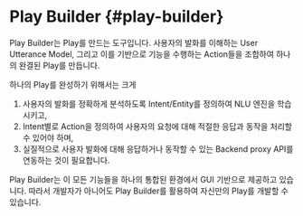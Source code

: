 Play Builder {#play-builder}
===============

Play Builder는 Play를 만드는 도구입니다. 사용자의 발화를 이해하는 User Utterance Model, 그리고 이를 기반으로 기능을 수행하는 Action들을 조합하여 하나의 완결된 Play를 만듭니다.

하나의 Play를 완성하기 위해서는 크게

1. 사용자의 발화를 정확하게 분석하도록 Intent/Entity를 정의하여 NLU 엔진을 학습시키고,
2. Intent별로 Action을 정의하여 사용자의 요청에 대해 적절한 응답과 동작을 처리할 수 있어야 하며,
3. 실질적으로 사용자 발화에 대해 응답하거나 동작할 수 있는 Backend proxy API를 연동하는 것이 필요합니다.

Play Builder는 이 모든 기능들을 하나의 통합된 환경에서 GUI 기반으로 제공하고 있습니다. 따라서 개발자가 아니어도 Play Builder를 활용하여 자신만의 Play를 개발할 수 있습니다.
